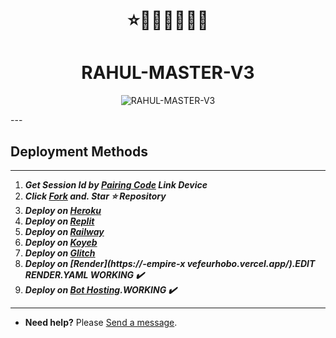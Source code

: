 <h1 align="center"> ⭐🚀🚀🚀🌈🌈🌈 </h1> 

<h1 align="center"> RAHUL-MASTER-V3 </h1> 

<p align="center">
  <img alt="RAHUL-MASTER-V3" src="https://api.tioo.eu.org/file/24Mz9c3fxSHl.jpeg">
</p>
---
  
## Deployment Methods
---                       
1.  ***Get Session Id by [Pairing Code](https://efeurhobo-empire-x-home.vercel.app/) Link Device***
2.  ***Click [Fork](https://github.com/efeurhobo/RAHUL-MASTER-V3/fork) and.  Star ⭐ Repository***
4.  ***Deploy on [Heroku](https://efeurhobo-empire-x.vercel.app/)***
5.  ***Deploy on [Replit]()***
6.  ***Deploy on [Railway]()***
7.  ***Deploy on [Koyeb](https://app.koyeb.com/services/deploy?name=RAHUL-MASTER-V3&repository=efeurhobo%2FRAHUL-MASTER-V3&branch=main&instance_type=free&env%5BBOT_NAME%5D=RAHUL-MASTER-V3&env%5BAUTO_REACT%5D=true&env%5BOWNER_REACT%5D=true&env%5BPREFIX%5D=.&env%5BMODE%5D=private&env%5AUTO_VIEW_STATUS%5D=true&env%5BOWNER_NUMBER%5D=919356730236&env%5BSESSION_ID%5D=Put+session+I%27d+here)***
8. ***Deploy on [Glitch]()***
9. ***Deploy on [Render](https://-empire-x vefeurhobo.vercel.app/).EDIT RENDER.YAML WORKING ✔️***
10. ***Deploy on [Bot Hosting](https://bot-hosting.net/?aff=1148117314785529946).WORKING ✔️***
---
- **Need help?** Please [Send a message](https://rahul-contact-form.vercel.app/).
